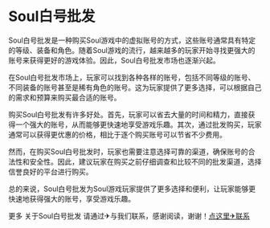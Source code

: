 # Soul白号批发

Soul白号批发是一种购买Soul游戏中的虚拟账号的方式，这些账号通常具有特定的等级、装备和角色。随着Soul游戏的流行，越来越多的玩家开始寻找更强大的账号来获得更好的游戏体验。因此，Soul白号批发市场也逐渐兴起。

在Soul白号批发市场上，玩家可以找到各种各样的账号，包括不同等级的账号、不同装备的账号甚至是稀有角色的账号。这为玩家提供了更多选择，可以根据自己的需求和预算来购买最合适的账号。

购买Soul白号批发有许多好处。首先，玩家可以省去大量的时间和精力，直接获得一个强大的账号，从而能够更快速地享受游戏乐趣。其次，通过批发购买，玩家通常可以获得更优惠的价格，相比于逐个购买账号可以节省不少费用。

然而，在购买Soul白号批发时，玩家也需要注意选择可靠的渠道，确保账号的合法性和安全性。因此，建议玩家在购买之前仔细调查和比较不同的批发渠道，选择信誉良好的平台进行购买。

总的来说，Soul白号批发为Soul游戏玩家提供了更多选择和便利，让玩家能够更快速地获得强大的账号，享受游戏乐趣。

更多 关于Soul白号批发 请通过✈与我们联系，感谢阅读，谢谢！[点这里✈联系](https://abc.k02.cc)